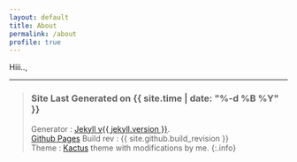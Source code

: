 ```yaml
---
layout: default
title: About
permalink: /about
profile: true
---
```


Hiii..,

----

> ### Site Last Generated on {{ site.time | date: "%-d %B %Y"  }}
>
> Generator : [Jekyll v{{ jekyll.version }}](http://jekyllrb.com/).<br/>
> [Github Pages](https://pages.github.com/) Build rev : {{ site.github.build_revision }}<br/>
> Theme : [Kactus](https://github.com/nickbalestra/kactus) theme with modifications by me.
{:.info}